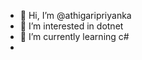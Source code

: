 - 👋 Hi, I’m @athigaripriyanka
- 👀 I’m interested in dotnet
- 🌱 I’m currently learning c#
-

<!---
athigaripriyanka/athigaripriyanka is a ✨ special ✨ repository because its `README.md` (this file) appears on your GitHub profile.
You can click the Preview link to take a look at your changes.
--->

